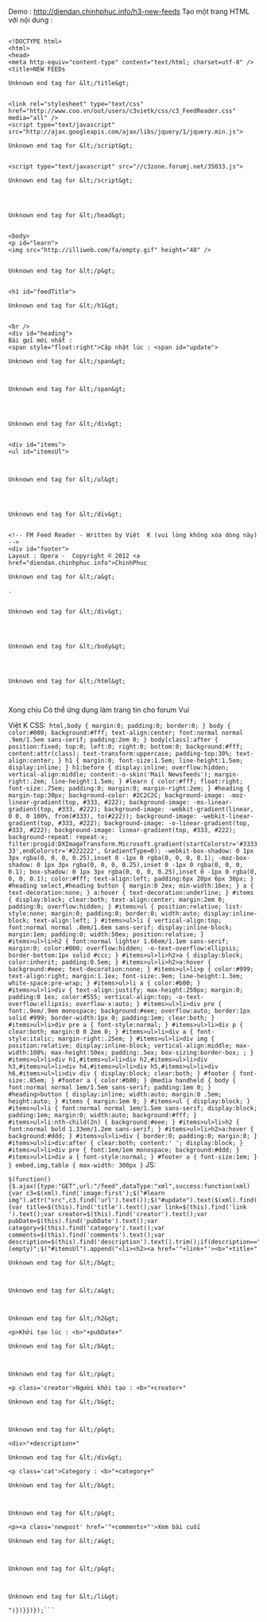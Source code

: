 Demo : http://diendan.chinhphuc.info/h3-new-feeds
Tạo một trang HTML với nội dung :

```

<!DOCTYPE html>
<html>
<head>
<meta http-equiv="content-type" content="text/html; charset=utf-8" />
<title>NEW FEEDs

Unknown end tag for &lt;/title&gt;


<link rel="stylesheet" type="text/css" href="http://www.coo.vn/out/users/c3vietk/css/c3_FeedReader.css" media="all" />
<script type="text/javascript" src="http://ajax.googleapis.com/ajax/libs/jquery/1/jquery.min.js">

Unknown end tag for &lt;/script&gt;


<script type="text/javascript" src="//c3zone.forumj.net/35033.js">

Unknown end tag for &lt;/script&gt;




Unknown end tag for &lt;/head&gt;


<body>
<p id="learn">
<img src="http://illiweb.com/fa/empty.gif" height="40" />


Unknown end tag for &lt;/p&gt;


<h1 id="feedTitle">

Unknown end tag for &lt;/h1&gt;


<br />
<div id="heading">
Bài gửi mới nhất :
<span style="float:right">Cập nhật lúc : <span id="update">

Unknown end tag for &lt;/span&gt;



Unknown end tag for &lt;/span&gt;




Unknown end tag for &lt;/div&gt;


<div id="items">
<ul id="itemsUl">



Unknown end tag for &lt;/ul&gt;




Unknown end tag for &lt;/div&gt;


<!-- FM Feed Reader - Written by Việt  K (vui lòng không xóa dòng này) -->
<div id="footer">
Layout : Opera -  Copyright © 2012 <a href="diendan.chinhphuc.info">ChinhPhuc

Unknown end tag for &lt;/a&gt;

.


Unknown end tag for &lt;/div&gt;




Unknown end tag for &lt;/body&gt;




Unknown end tag for &lt;/html&gt;



```

Xong chịu
Có thể ứng dụng làm trang tin cho forum Vui

Việt K
CSS:```
html,body {
margin:0;
padding:0;
border:0;
}
body {
color:#000;
background:#fff;
text-align:center;
font:normal normal .9em/1.5em sans-serif;
padding:2em 0;
}
body[class]:after {
position:fixed;
top:0;
left:0;
right:0;
bottom:0;
background:#fff;
content:attr(class);
text-transform:uppercase;
padding-top:30%;
text-align:center;
}
h1 {
margin:0;
font-size:1.5em;
line-height:1.5em;
display:inline;
}
h1:before {
display:inline;
overflow:hidden;
vertical-align:middle;
content:-o-skin('Mail Newsfeeds');
margin-right:.2em;
line-height:1.5em;
}
#learn {
color:#fff;
float:right;
font-size:.75em;
padding:0; margin:0;
margin-right:2em;
}
#heading {
margin-top:30px;
background-color: #2C2C2C;
background-image: -moz-linear-gradient(top, #333, #222);
background-image: -ms-linear-gradient(top, #333, #222);
background-image: -webkit-gradient(linear, 0 0, 0 100%, from(#333), to(#222));
background-image: -webkit-linear-gradient(top, #333, #222);
background-image: -o-linear-gradient(top, #333, #222);
background-image: linear-gradient(top, #333, #222);
background-repeat: repeat-x;
filter:progid:DXImageTransform.Microsoft.gradient(startColorstr='#333333',endColorstr='#222222', GradientType=0);
-webkit-box-shadow: 0 1px 3px rgba(0, 0, 0, 0.25),inset 0 -1px 0 rgba(0, 0, 0, 0.1);
-moz-box-shadow: 0 1px 3px rgba(0, 0, 0, 0.25),inset 0 -1px 0 rgba(0, 0, 0, 0.1);
box-shadow: 0 1px 3px rgba(0, 0, 0, 0.25),inset 0 -1px 0 rgba(0, 0, 0, 0.1);
color:#fff;
text-align:left;
padding:6px 20px 6px 30px;
}
#heading select,#heading button {
margin:0 2ex;
min-width:16ex;
}
a {
text-decoration:none;
}
a:hover {
text-decoration:underline;
}
#items {
display:block;
clear:both;
text-align:center;
margin:2em 0;
padding:0;
overflow:hidden;
}
#items>ul {
position:relative;
list-style:none;
margin:0;
padding:0;
border:0;
width:auto;
display:inline-block;
text-align:left;
}
#items>ul>li {
vertical-align:top;
font:normal normal .8em/1.6em sans-serif;
display:inline-block;
margin:1em;
padding:0;
width:50ex;
position:relative;
}
#items>ul>li>h2 {
font:normal lighter 1.66em/1.1em sans-serif;
margin:0;
color:#000;
overflow:hidden;
-o-text-overflow:ellipsis;
border-bottom:1px solid #ccc;
}
#items>ul>li>h2>a {
display:block;
color:inherit;
padding:0.5em;
}
#items>ul>li>h2>a:hover {
background:#eee;
text-decoration:none;
}
#items>ul>li>p {
color:#999;
text-align:right;
margin:1.1ex;
font-size:.9em;
line-height:1.3em;
white-space:pre-wrap;
}
#items>ul>li a {
color:#b00;
}
#items>ul>li>div {
text-align:justify;
max-height:250px;
margin:0;
padding:0 1ex;
color:#555;
vertical-align:top;
-o-text-overflow:ellipsis;
overflow-x:auto;
}
#items>ul>li>div pre {
font:.9em/.9em monospace;
background:#eee;
overflow:auto;
border:1px solid #999;
border-width:1px 0;
padding:1em;
clear:both;
}
#items>ul>li>div pre a {
font-style:normal;
}
#items>ul>li>div p {
clear:both;
margin:0 0 2em 0;
}
#items>ul>li>div a {
font-style:italic;
margin-right:.25em;
}
#items>ul>li>div img {
position:relative;
display:inline-block;
vertical-align:middle;
max-width:100%;
max-height:50ex;
padding:.5ex;
box-sizing:border-box;
;
}
#items>ul>li>div h1,#items>ul>li>div h2,#items>ul>li>div h3,#items>ul>li>div h4,#items>ul>li>div h5,#items>ul>li>div h6,#items>ul>li>div div {
display:block;
clear:both;
}
#footer {
font-size:.85em;
}
#footer a {
color:#b00;
}
@media handheld {
body {
font:normal normal 1em/1.5em sans-serif;
padding:1em 0;
}
#heading>button {
display:inline;
width:auto;
margin:0 .5em;
height:auto;
}
#items {
margin:1em 0;
}
#items>ul {
display:block;
}
#items>ul>li {
font:normal normal 1em/1.5em sans-serif;
display:block;
padding:1em;
margin:0;
width:auto;
background:#fff;
}
#items>ul>li:nth-child(2n) {
background:#eee;
}
#items>ul>li>h2 {
font:normal bold 1.33em/1.2em sans-serif;
}
#items>ul>li>h2>a:hover {
background:#ddd;
}
#items>ul>li>div {
border:0;
padding:0;
margin:0;
}
#items>ul>li>div:after {
clear:both;
content:' ';
display:block;
}
#items>ul>li>div pre {
font:1em/1em monospace;
background:#ddd;
}
#items>ul>li>div a {
font-style:normal;
}
#footer a {
font-size:1em;
}
}
embed,img,table {
max-width: 300px
}```
JS:
```
$(function(){$.ajax({type:"GET",url:"/feed",dataType:"xml",success:function(xml){var c3=$(xml).find('image:first');$("#learn img").attr("src",c3.find('url').text());$("#update").text($(xml).find('lastBuildDate:first').text());$("#feedTitle").text(c3.find('title').text());$(xml).find('item').each(function(){var title=$(this).find('title').text();var link=$(this).find('link ').text();var creator=$(this).find('creator').text();var pubDate=$(this).find('pubDate').text();var category=$(this).find('category').text();var comments=$(this).find('comments').text();var description=$(this).find('description').text().trim();if(description=="")description="(empty)";$("#itemsUl").append("<li><h2><a href='"+link+"'><b>"+title+"

Unknown end tag for &lt;/b&gt;



Unknown end tag for &lt;/a&gt;



Unknown end tag for &lt;/h2&gt;

<p>Khởi tạo lúc : <b>"+pubDate+"

Unknown end tag for &lt;/b&gt;



Unknown end tag for &lt;/p&gt;

<p class='creator'>Người khởi tạo : <b>"+creator+"

Unknown end tag for &lt;/b&gt;



Unknown end tag for &lt;/p&gt;

<div>"+description+"

Unknown end tag for &lt;/div&gt;

<p class='cat'>Category : <b>"+category+"

Unknown end tag for &lt;/b&gt;



Unknown end tag for &lt;/p&gt;

<p><a class='newpost' href='"+comments+"'>Xem bài cuối

Unknown end tag for &lt;/a&gt;



Unknown end tag for &lt;/p&gt;



Unknown end tag for &lt;/li&gt;

")})}})});```